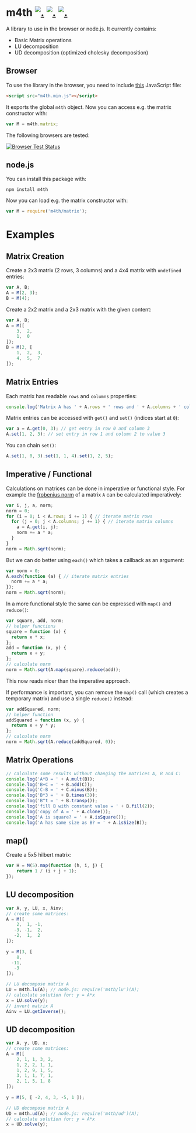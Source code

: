 m4th [![.](https://badge.fury.io/js/m4th.png)](http://badge.fury.io/js/m4th) [![.](https://travis-ci.org/hhelwich/m4th.png?branch=master)](https://travis-ci.org/hhelwich/m4th) [![.](https://coveralls.io/repos/hhelwich/m4th/badge.png)](https://coveralls.io/r/hhelwich/m4th)
====

A library to use in the browser or node.js. It currently contains:

* Basic Matrix operations
* LU decomposition
* UD decomposition (optimized cholesky decomposition)

Browser
-------

To use the library in the browser, you need to include [this](https://raw.github.com/hhelwich/m4th/master/dist/m4th.min.js) JavaScript file:

```html
<script src="m4th.min.js"></script>
```

It exports the global `m4th` object. Now you can access e.g. the matrix constructor with:

```javascript
var M = m4th.matrix;
```

The following browsers are tested:

[![Browser Test Status](https://saucelabs.com/browser-matrix/hhelwich-m4th.svg)](https://saucelabs.com/u/hhelwich-m4th)


node.js
-------

You can install this package with:

```
npm install m4th
```

Now you can load e.g. the matrix constructor with:

```javascript
var M = require('m4th/matrix');
```

Examples
========

Matrix Creation
---------------

Create a 2x3 matrix (2 rows, 3 columns) and a 4x4 matrix with ```undefined``` entries:

```javascript
var A, B;
A = M(2, 3);
B = M(4);
```
Create a 2x2 matrix and a 2x3 matrix with the given content:

```javascript
var A, B;
A = M([
    3,  2,
    1,  0
]);
B = M(2, [
    1,  2,  3,
    4,  5,  7
]);
```

Matrix Entries
--------------

Each matrix has readable ```rows``` and ```columns``` properties:

```javascript
console.log('Matrix A has ' + A.rows + ' rows and ' + A.columns + ' columns.');
```

Matrix entries can be accessed with ```get()``` and ```set()``` (indices start at ```0```):

```javascript
var a = A.get(0, 3); // get entry in row 0 and column 3
A.set(1, 2, 3); // set entry in row 1 and column 2 to value 3
```

You can chain ```set()```:

```javascript
A.set(1, 0, 3).set(1, 1, 4).set(1, 2, 5);
```

Imperative / Functional
-----------------------

Calculations on matrices can be done in imperative or functional style.
For example the [frobenius norm](http://en.wikipedia.org/wiki/Matrix_norm#Frobenius_norm) of a matrix ```A```
can be calculated imperatively:

```javascript
var i, j, a, norm;
norm = 0;
for (i = 0; i < A.rows; i += 1) { // iterate matrix rows
  for (j = 0; j < A.columns; j += 1) { // iterate matrix columns
    a = A.get(i, j);
    norm += a * a;
  }
}
norm = Math.sqrt(norm);
```

But we can do better using ```each()``` which takes a callback as an argument:

```javascript
var norm = 0;
A.each(function (a) { // iterate matrix entries
  norm += a * a;
});
norm = Math.sqrt(norm);
```

In a more functional style the same can be expressed with ```map()``` and ```reduce()```:

```javascript
var square, add, norm;
// helper functions
square = function (x) {
  return x * x;
};
add = function (x, y) {
  return x + y;
};
// calculate norm
norm = Math.sqrt(A.map(square).reduce(add));
```

This now reads nicer than the imperative approach.

If performance is important, you can remove the ```map()``` call (which creates a temporary matrix) and use a single
```reduce()``` instead:

```javascript
var addSquared, norm;
// helper function
addSquared = function (x, y) {
  return x + y * y;
};
// calculate norm
norm = Math.sqrt(A.reduce(addSquared, 0));
```

Matrix Operations
-----------------

```javascript
// calculate some results without changing the matrices A, B and C:
console.log('A*B = ' + A.mult(B));
console.log('B+C = ' + B.add(C));
console.log('C-B = ' + C.minus(B));
console.log('B*3 = ' + B.times(3));
console.log('B^t = ' + B.transp());
console.log('fill B with constant value = ' + B.fill(2));
console.log('copy of A = ' + A.clone());
console.log('A is square? = ' + A.isSquare());
console.log('A has same size as B? = ' + A.isSize(B));
```

map()
-----

Create a 5x5 hilbert matrix:

```javascript
var H = M(5).map(function (h, i, j) {
    return 1 / (i + j + 1);
});
```

LU decomposition
----------------

```javascript
var A, y, LU, x, Ainv;
// create some matrices:
A = M([
    2,  1, -1,
   -3, -1,  2,
   -2,  1,  2
]);
           
y = M(3, [
    8,
  -11,
   -3
]);

// LU decompose matrix A          
LU = m4th.lu(A); // node.js: require('m4th/lu')(A);
// calculate solution for: y = A*x
x = LU.solve(y);
// invert matrix A
Ainv = LU.getInverse();
```

UD decomposition
----------------

```javascript
var A, y, UD, x;
// create some matrices:
A = M([
    2, 1, 1, 3, 2,
    1, 2, 2, 1, 1,
    1, 2, 9, 1, 5,
    3, 1, 1, 7, 1,
    2, 1, 5, 1, 8
]);
           
y = M(5, [ -2, 4, 3, -5, 1 ]);

// UD decompose matrix A          
UD = m4th.ud(A); // node.js: require('m4th/ud')(A);
// calculate solution for: y = A*x
x = UD.solve(y);
```

